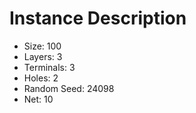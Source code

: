 # Instance Description

* Size: 100
* Layers: 3
* Terminals: 3
* Holes: 2
* Random Seed: 24098
* Net: 10
